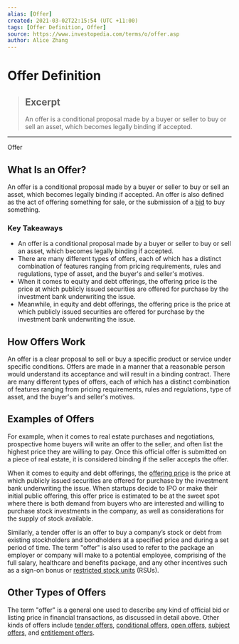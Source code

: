 ```yaml
---
alias: [Offer]
created: 2021-03-02T22:15:54 (UTC +11:00)
tags: [Offer Definition, Offer]
source: https://www.investopedia.com/terms/o/offer.asp
author: Alice Zhang
---
```


# Offer Definition

> ## Excerpt
> An offer is a conditional proposal made by a buyer or seller to buy or sell an asset, which becomes legally binding if accepted.

---

Offer
## What Is an Offer?

An offer is a conditional proposal made by a buyer or seller to buy or sell an asset, which becomes legally binding if accepted. An offer is also defined as the act of offering something for sale, or the submission of a [bid](https://www.investopedia.com/terms/b/bid.asp) to buy something.

### Key Takeaways

-   An offer is a conditional proposal made by a buyer or seller to buy or sell an asset, which becomes legally binding if accepted.
-   There are many different types of offers, each of which has a distinct combination of features ranging from pricing requirements, rules and regulations, type of asset, and the buyer's and seller's motives.
-   When it comes to equity and debt offerings, the offering price is the price at which publicly issued securities are offered for purchase by the investment bank underwriting the issue.
-   Meanwhile, in equity and debt offerings, the offering price is the price at which publicly issued securities are offered for purchase by the investment bank underwriting the issue.

## How Offers Work

An offer is a clear proposal to sell or buy a specific product or service under specific conditions. Offers are made in a manner that a reasonable person would understand its acceptance and will result in a binding contract. There are many different types of offers, each of which has a distinct combination of features ranging from pricing requirements, rules and regulations, type of asset, and the buyer's and seller's motives.

## Examples of Offers

For example, when it comes to real estate purchases and negotiations, prospective home buyers will write an offer to the seller, and often list the highest price they are willing to pay. Once this official offer is submitted on a piece of real estate, it is considered binding if the seller accepts the offer.

When it comes to equity and debt offerings, the [offering price](https://www.investopedia.com/terms/o/offeringprice.asp) is the price at which publicly issued securities are offered for purchase by the investment bank underwriting the issue. When startups decide to IPO or make their initial public offering, this offer price is estimated to be at the sweet spot where there is both demand from buyers who are interested and willing to purchase stock investments in the company, as well as considerations for the supply of stock available.

Similarly, a tender offer is an offer to buy a company’s stock or debt from existing stockholders and bondholders at a specified price and during a set period of time. The term "offer" is also used to refer to the package an employer or company will make to a potential employee, comprising of the full salary, healthcare and benefits package, and any other incentives such as a sign-on bonus or [restricted stock units](https://www.investopedia.com/terms/r/restricted-stock-unit.asp) (RSUs).

## Other Types of Offers

The term "offer" is a general one used to describe any kind of official bid or listing price in financial transactions, as discussed in detail above. Other kinds of offers include [tender offers](https://www.investopedia.com/terms/t/tenderoffer.asp), [conditional offers](https://www.investopedia.com/terms/c/conditional-offer.asp), [open offers](https://www.investopedia.com/terms/o/openoffer.asp), [subject offers](https://www.investopedia.com/terms/s/subject-offer.asp), and [entitlement offers](https://www.investopedia.com/terms/e/entitlement-offer.asp).
